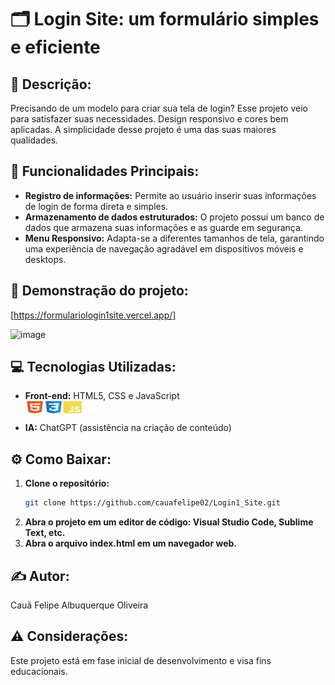 # 🗂️ Login Site: um formulário simples e eficiente

## 📑 Descrição:
Precisando de um modelo para criar sua tela de login? Esse projeto veio para satisfazer suas necessidades.
Design responsivo e cores bem aplicadas. A simplicidade desse projeto é uma das suas maiores qualidades.

## 📌 Funcionalidades Principais:
* **Registro de informações:** Permite ao usuário inserir suas informações de login de forma direta e simples.
* **Armazenamento de dados estruturados:** O projeto possui um banco de dados que armazena suas informações e as guarde em segurança.
* **Menu Responsivo:** Adapta-se a diferentes tamanhos de tela, garantindo uma experiência de navegação agradável em dispositivos móveis e desktops.

## 👀 Demonstração do projeto:
[https://formulariologin1site.vercel.app/]

![image](https://github.com/user-attachments/assets/c1f52b6d-38d6-4ac7-8e5b-2da3490d99c9)


## 💻 Tecnologias Utilizadas:
* **Front-end:** HTML5, CSS e JavaScript<div style="display: flex">
  <img align="center" alt="Cauã-HTML" height="20" width="30" src="https://raw.githubusercontent.com/devicons/devicon/master/icons/html5/html5-original.svg">
  <img align="center" alt="Cauã-CSS" height="20" width="30" src="https://raw.githubusercontent.com/devicons/devicon/master/icons/css3/css3-original.svg">
  <img align="center" alt="Cauã-Js" height="20" width="30" src="https://raw.githubusercontent.com/devicons/devicon/master/icons/javascript/javascript-plain.svg">
</div>

* **IA:** ChatGPT (assistência na criação de conteúdo)

## ⚙ Como Baixar:
1. **Clone o repositório:**
   ```bash
   git clone https://github.com/cauafelipe02/Login1_Site.git
2. **Abra o projeto em um editor de código: Visual Studio Code, Sublime Text, etc.**
3. **Abra o arquivo index.html em um navegador web.**

## ✍ Autor:
Cauã Felipe Albuquerque Oliveira

## ⚠️ Considerações:
Este projeto está em fase inicial de desenvolvimento e visa fins educacionais.
